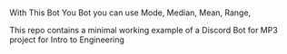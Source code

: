 #
 With This Bot You Bot you can use 
 Mode, Median, Mean, Range, 

This repo contains a minimal working example of a Discord Bot for MP3 project for Intro to Engineering
